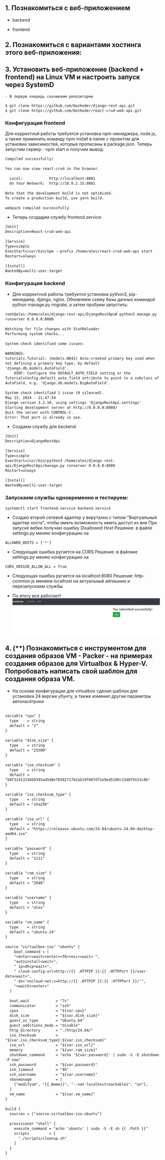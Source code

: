 ## 1. Познакомиться с веб-приложением
- backend

- frontend


## 2. Познакомиться с вариантами хостинга этого веб-приложения:



## 3. Установить веб-приложение (backend + frontend) на Linux VM и настроить запуск через SystemD

    - В первую очередь скачиваем репозитории 
```
$ git clone https://github.com/bezkoder/django-rest-api.git
$ git clone https://github.com/bezkoder/react-crud-web-api.git
```
### Конфигурация frontend 
Для корректной работы требуется установка npm-менеджера, node.js, а также применить команду npm install в папке с проектом для установки зависимостей, которые прописаны в package.json.
Теперь запустим сервер - npm start и получим вывод:
```
Compiled successfully!

You can now view react-crud in the browser.

  Local:            http://localhost:8081
  On Your Network:  http://10.0.2.15:8081

Note that the development build is not optimized.
To create a production build, use yarn build.

webpack compiled successfully
```
- Теперь создадим службу frontend.service:
```
[Unit]
Description=React-crud-web-api

[Service]
Type=simple
ExecStart=/usr/bin/npm --prefix /home/ales/react-crud-web-api start
Restart=always

[Install]
WantedBy=multi-user.target
```
### Конфигурация backend
- Для корректной работы требуется установка python3, pip-менеджер, django, nginx.
Обновляем схему базы данных командой python manage.py migrate, а затем пробуем запустить:
```
root@ales:/home/ales/django-rest-api/DjangoRestApi# python3 manage.py runserver 0.0.0.0:8080

Watching for file changes with StatReloader
Performing system checks...

System check identified some issues:

WARNINGS:
tutorials.Tutorial: (models.W042) Auto-created primary key used when not defining a primary key type, by default 'django.db.models.AutoField'.
	HINT: Configure the DEFAULT_AUTO_FIELD setting or the TutorialsConfig.default_auto_field attribute to point to a subclass of AutoField, e.g. 'django.db.models.BigAutoField'.

System check identified 1 issue (0 silenced).
May 13, 2024 - 21:47:54
Django version 3.2.10, using settings 'DjangoRestApi.settings'
Starting development server at http://0.0.0.0:8080/
Quit the server with CONTROL-C.
Error: That port is already in use.
```
- Создаем службу для beckend:
```
[Unit]
Description=DjangoRestApi

[Service]
Type=simple
ExecStart=/usr/bin/python3 /home/ales/django-rest-api/DjangoRestApi/manage.py runserver 0.0.0.0:8080
Restart=always

[Install]
WantedBy=multi-user.target
```
### Запускаем службы одновременно и тестируем:
```
systemctl start frontend.service backend.service
```
- Создаю второй сетевой адаптер у вируталки с типом "Виртуальный адаптер хоста", чтобы иметь возможность иметь доступ из вне
При запуске вебки получаю ошибку Disallowed Host
Решение: в файле settings.py меняю конфигурацию на
```
ALLOWED_HOSTS = ['*']
```
- Следующая ошибка ругается на CORS
Решение: в файлике settings.py меняю конфигурацию на
```
CORS_ORIGIN_ALLOW_ALL = True
```
- Следующая ошибка ругается на localhost:8080
Решение: http-common.js меняем localhost на актуальный айпишник и перезапускаем службы

- По итогу все работает!
![Результат](image.png)

 ## 4. (**) Познакомиться с инструментом для создания образов VM - Packer - на примерах создания образов для Virtualbox & Hyper-V. Попробовать написать свой шаблон для создания образа VM. 

- На основе конфигурации для virtualbox сделал шаблон для установки 24 версии убунту, а также изменил другие параметры автонасйтроки 
```

variable "cpu" {
  type    = string
  default = "2"
}

variable "disk_size" {
  type    = string
  default = "25500"
}

variable "iso_checksum" {
  type    = string
  default = "b8f31413336b9393ad5d8ef0282717b2ab19f007df2e9ed5196c13d8f9153c8b"
}

variable "iso_checksum_type" {
  type    = string
  default = "sha256"
}

variable "iso_url" {
  type    = string
  default = "https://releases.ubuntu.com/24.04/ubuntu-24.04-desktop-amd64.iso"
}

variable "password" {
  type    = string
  default = "1111"
}

variable "ram_size" {
  type    = string
  default = "2048"
}

variable "username" {
  type    = string
  default = "ales"
}

variable "vm_name" {
  type    = string
  default = "ubuntu-24"
}

source "virtualbox-iso" "ubuntu" {
    boot_command = [
    "<enter><wait><enter><f6><esc><wait> ",
    "autoinstall<wait>",
    " ip=dhcp<wait>",
    " cloud-config-url=http://{{ .HTTPIP }}:{{ .HTTPPort }}/user-data<wait>",
    " ds='nocloud-net;s=http://{{ .HTTPIP }}:{{ .HTTPPort }}/'",
    "<wait5><enter>"
  ]

  boot_wait            = "7s"
  communicator         = "ssh"
  cpus                 = "${var.cpu}"
  disk_size            = "${var.disk_size}"
  guest_os_type        = "Ubuntu_64"
  guest_additions_mode = "disable"
  http_directory       = "./http/24.04/"
  iso_checksum         = "${var.iso_checksum_type}:${var.iso_checksum}"
  iso_url              = "${var.iso_url}"
  memory               = "${var.ram_size}"
  shutdown_command     = "echo '${var.password}' | sudo -S -E shutdown -P now"
  ssh_password         = "${var.password}"
  ssh_timeout          = "4h"
  ssh_username         = "${var.username}"
  vboxmanage           = [
    ["modifyvm", "{{.Name}}", "--nat-localhostreachable1", "on"], 
  ]
  vm_name              = "${var.vm_name}"
}

build {
  sources = ["source.virtualbox-iso.ubuntu"]

  provisioner "shell" {
    execute_command = "echo 'ubuntu' | sudo -S -E sh {{ .Path }}"
    scripts         = [
      "./scripts/cleanup.sh"
    ]
  }
}
```